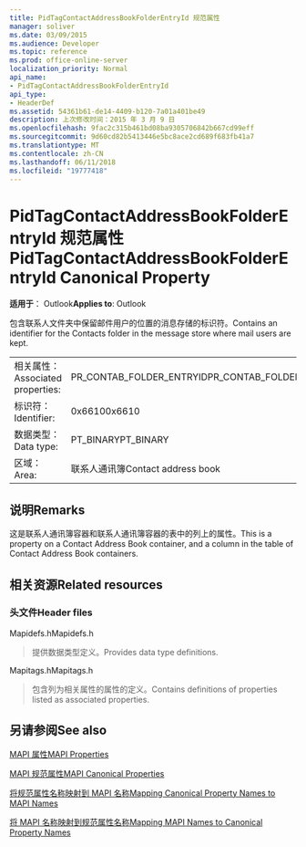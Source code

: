 ```yaml
---
title: PidTagContactAddressBookFolderEntryId 规范属性
manager: soliver
ms.date: 03/09/2015
ms.audience: Developer
ms.topic: reference
ms.prod: office-online-server
localization_priority: Normal
api_name:
- PidTagContactAddressBookFolderEntryId
api_type:
- HeaderDef
ms.assetid: 54361b61-de14-4409-b120-7a01a401be49
description: 上次修改时间：2015 年 3 月 9 日
ms.openlocfilehash: 9fac2c315b461bd08ba9305706842b667cd99eff
ms.sourcegitcommit: 9d60cd82b5413446e5bc8ace2cd689f683fb41a7
ms.translationtype: MT
ms.contentlocale: zh-CN
ms.lasthandoff: 06/11/2018
ms.locfileid: "19777418"
---
```

# <a name="pidtagcontactaddressbookfolderentryid-canonical-property"></a><span data-ttu-id="ed243-103">PidTagContactAddressBookFolderEntryId 规范属性</span><span class="sxs-lookup"><span data-stu-id="ed243-103">PidTagContactAddressBookFolderEntryId Canonical Property</span></span>

  
  
<span data-ttu-id="ed243-104">**适用于**： Outlook</span><span class="sxs-lookup"><span data-stu-id="ed243-104">**Applies to**: Outlook</span></span> 
  
<span data-ttu-id="ed243-105">包含联系人文件夹中保留邮件用户的位置的消息存储的标识符。</span><span class="sxs-lookup"><span data-stu-id="ed243-105">Contains an identifier for the Contacts folder in the message store where mail users are kept.</span></span> 
  
|||
|:-----|:-----|
|<span data-ttu-id="ed243-106">相关属性：</span><span class="sxs-lookup"><span data-stu-id="ed243-106">Associated properties:</span></span>  <br/> |<span data-ttu-id="ed243-107">PR_CONTAB_FOLDER_ENTRYID</span><span class="sxs-lookup"><span data-stu-id="ed243-107">PR_CONTAB_FOLDER_ENTRYID</span></span>  <br/> |
|<span data-ttu-id="ed243-108">标识符：</span><span class="sxs-lookup"><span data-stu-id="ed243-108">Identifier:</span></span>  <br/> |<span data-ttu-id="ed243-109">0x6610</span><span class="sxs-lookup"><span data-stu-id="ed243-109">0x6610</span></span>  <br/> |
|<span data-ttu-id="ed243-110">数据类型：</span><span class="sxs-lookup"><span data-stu-id="ed243-110">Data type:</span></span>  <br/> |<span data-ttu-id="ed243-111">PT_BINARY</span><span class="sxs-lookup"><span data-stu-id="ed243-111">PT_BINARY</span></span>  <br/> |
|<span data-ttu-id="ed243-112">区域：</span><span class="sxs-lookup"><span data-stu-id="ed243-112">Area:</span></span>  <br/> |<span data-ttu-id="ed243-113">联系人通讯簿</span><span class="sxs-lookup"><span data-stu-id="ed243-113">Contact address book</span></span>  <br/> |
   
## <a name="remarks"></a><span data-ttu-id="ed243-114">说明</span><span class="sxs-lookup"><span data-stu-id="ed243-114">Remarks</span></span>

<span data-ttu-id="ed243-115">这是联系人通讯簿容器和联系人通讯簿容器的表中的列上的属性。</span><span class="sxs-lookup"><span data-stu-id="ed243-115">This is a property on a Contact Address Book container, and a column in the table of Contact Address Book containers.</span></span>
  
## <a name="related-resources"></a><span data-ttu-id="ed243-116">相关资源</span><span class="sxs-lookup"><span data-stu-id="ed243-116">Related resources</span></span>

### <a name="header-files"></a><span data-ttu-id="ed243-117">头文件</span><span class="sxs-lookup"><span data-stu-id="ed243-117">Header files</span></span>

<span data-ttu-id="ed243-118">Mapidefs.h</span><span class="sxs-lookup"><span data-stu-id="ed243-118">Mapidefs.h</span></span>
  
> <span data-ttu-id="ed243-119">提供数据类型定义。</span><span class="sxs-lookup"><span data-stu-id="ed243-119">Provides data type definitions.</span></span>
    
<span data-ttu-id="ed243-120">Mapitags.h</span><span class="sxs-lookup"><span data-stu-id="ed243-120">Mapitags.h</span></span>
  
> <span data-ttu-id="ed243-121">包含列为相关属性的属性的定义。</span><span class="sxs-lookup"><span data-stu-id="ed243-121">Contains definitions of properties listed as associated properties.</span></span>
    
## <a name="see-also"></a><span data-ttu-id="ed243-122">另请参阅</span><span class="sxs-lookup"><span data-stu-id="ed243-122">See also</span></span>



[<span data-ttu-id="ed243-123">MAPI 属性</span><span class="sxs-lookup"><span data-stu-id="ed243-123">MAPI Properties</span></span>](mapi-properties.md)
  
[<span data-ttu-id="ed243-124">MAPI 规范属性</span><span class="sxs-lookup"><span data-stu-id="ed243-124">MAPI Canonical Properties</span></span>](mapi-canonical-properties.md)
  
[<span data-ttu-id="ed243-125">将规范属性名称映射到 MAPI 名称</span><span class="sxs-lookup"><span data-stu-id="ed243-125">Mapping Canonical Property Names to MAPI Names</span></span>](mapping-canonical-property-names-to-mapi-names.md)
  
[<span data-ttu-id="ed243-126">将 MAPI 名称映射到规范属性名称</span><span class="sxs-lookup"><span data-stu-id="ed243-126">Mapping MAPI Names to Canonical Property Names</span></span>](mapping-mapi-names-to-canonical-property-names.md)

